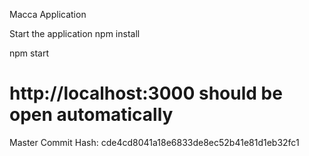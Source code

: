 Macca Application

Start the application
npm install

npm start
# http://localhost:3000 should be open automatically

Master Commit Hash:
cde4cd8041a18e6833de8ec52b41e81d1eb32fc1
